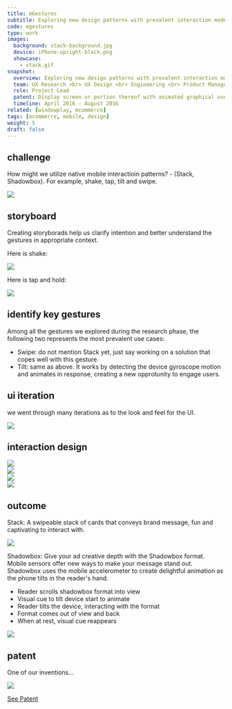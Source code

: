 ```yaml
---
title: mGestures
subtitle: Exploring new design patterns with prevalent interaction models on mobile
code: mgestures
type: work
images:
  background: stack-background.jpg
  device: iPhone-upright-black.png
  showcase: 
    - stack.gif
snapshot:
  overview: Exploring new design patterns with prevalent interaction models on mobile
  team: UX Research <br> UX Design <br> Engineering <br> Product Management <br> A/B Testing
  role: Project Lead
  patent: Display screen or portion thereof with animated graphical user interface (USD785643S1)
  timeline: April 2016 - August 2016
related: [windowplay, mcommerce]
tags: [mcommerce, mobile, design]
weight: 5
draft: false
---
```


## challenge
 
How might we utilize native mobile interactioin patterns? - (Stack, Shadowbox). For example, shake, tap, tilt and swipe.

<div><img src="/work/mgestures/gestures-montage.jpg"></div>


## storyboard

Creating storyborads help us clarify intention and better understand the gestures in appropriate context.

Here is shake:

<div><img src="/work/mgestures/storyboard-shake.jpg"></div>

Here is tap and hold:

<div><img src="/work/mgestures/storyboard-tap.jpg"></div>


## identify key gestures

Among all the gestures we explored during the research phase, the following two represents the most prevalent use cases:

- Swipe: do not mention Stack yet, just say working on a solution that copes well with this gesture.
- Tilt: same as above. It works by detecting the device gyroscope motion and animates in response, creating a new opprotunity to engage users.

## ui iteration

we went through many iterations as to the look and feel for the UI.

<div><img src="/work/mgestures/iteration.png"></div>

## interaction design

<div><img src="/work/mgestures/shadowbox-interaction-1.gif"></div>
<div><img src="/work/mgestures/shadowbox-interaction-2.gif"></div>
<div><img src="/work/mgestures/stack-interaction-1.gif"></div>
<div><img src="/work/mgestures/stack-interaction-2.gif"></div>

## outcome

Stack: A swipeable stack of cards that conveys brand message, fun and captivating to interact with.

<div><img src="/work/mgestures/stack-cat.gif"></div>

Shadowbox: Give your ad creative depth with the Shadowbox format. Mobile sensors offer new ways to make your message stand out. Shadowbox uses the mobile accelerometer to create delightful animation as the phone tilts in the reader's hand.

- Reader scrolls shadowbox format into view
- Visual cue to tilt device start to animate
- Reader tilts the device, interacting with the format
- Format comes out of view and back
- When at rest, visual cue reappears

<div><img src="/work/mgestures/shadowbox.gif"></div>

## patent

One of our inventions...

<div><img src="/work/mgestures/stack-patent.jpg"></div>

<a target="_blank" href="https://patents.google.com/patent/USD785643S1/en">See Patent</a>